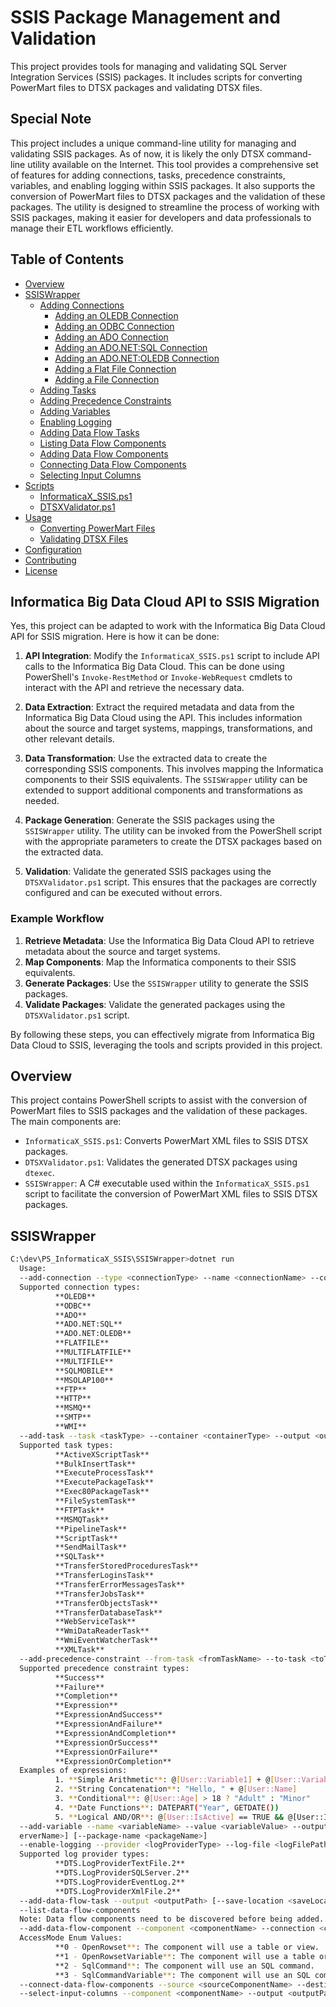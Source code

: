 # SSIS Package Management and Validation

This project provides tools for managing and validating SQL Server Integration Services (SSIS) packages. It includes scripts for converting PowerMart files to DTSX packages and validating DTSX files.

## Special Note

This project includes a unique command-line utility for managing and validating SSIS packages. As of now, it is likely the only DTSX command-line utility available on the Internet. This tool provides a comprehensive set of features for adding connections, tasks, precedence constraints, variables, and enabling logging within SSIS packages. It also supports the conversion of PowerMart files to DTSX packages and the validation of these packages. The utility is designed to streamline the process of working with SSIS packages, making it easier for developers and data professionals to manage their ETL workflows efficiently.

## Table of Contents

- [Overview](#overview)
- [SSISWrapper](#ssiswrapper)
  - [Adding Connections](#adding-connections)
    - [Adding an OLEDB Connection](#adding-an-oledb-connection)
    - [Adding an ODBC Connection](#adding-an-odbc-connection)
    - [Adding an ADO Connection](#adding-an-ado-connection)
    - [Adding an ADO.NET:SQL Connection](#adding-an-adonet-sql-connection)
    - [Adding an ADO.NET:OLEDB Connection](#adding-an-adonet-oledb-connection)
    - [Adding a Flat File Connection](#adding-a-flat-file-connection)
    - [Adding a File Connection](#adding-a-file-connection)
  - [Adding Tasks](#adding-tasks)
  - [Adding Precedence Constraints](#adding-precedence-constraints)
  - [Adding Variables](#adding-variables)
  - [Enabling Logging](#enabling-logging)
  - [Adding Data Flow Tasks](#adding-data-flow-tasks)
  - [Listing Data Flow Components](#listing-data-flow-components)
  - [Adding Data Flow Components](#adding-data-flow-components)
  - [Connecting Data Flow Components](#connecting-data-flow-components)
  - [Selecting Input Columns](#selecting-input-columns)
- [Scripts](#scripts)
  - [InformaticaX_SSIS.ps1](#informaticax_ssisps1)
  - [DTSXValidator.ps1](#dtsxvalidatorps1)
- [Usage](#usage)
  - [Converting PowerMart Files](#converting-powermart-files)
  - [Validating DTSX Files](#validating-dtsx-files)
- [Configuration](#configuration)
- [Contributing](#contributing)
- [License](#license)

## Informatica Big Data Cloud API to SSIS Migration

Yes, this project can be adapted to work with the Informatica Big Data Cloud API for SSIS migration. Here is how it can be done:

1. **API Integration**: Modify the `InformaticaX_SSIS.ps1` script to include API calls to the Informatica Big Data Cloud. This can be done using PowerShell's `Invoke-RestMethod` or `Invoke-WebRequest` cmdlets to interact with the API and retrieve the necessary data.

2. **Data Extraction**: Extract the required metadata and data from the Informatica Big Data Cloud using the API. This includes information about the source and target systems, mappings, transformations, and other relevant details.

3. **Data Transformation**: Use the extracted data to create the corresponding SSIS components. This involves mapping the Informatica components to their SSIS equivalents. The `SSISWrapper` utility can be extended to support additional components and transformations as needed.

4. **Package Generation**: Generate the SSIS packages using the `SSISWrapper` utility. The utility can be invoked from the PowerShell script with the appropriate parameters to create the DTSX packages based on the extracted data.

5. **Validation**: Validate the generated SSIS packages using the `DTSXValidator.ps1` script. This ensures that the packages are correctly configured and can be executed without errors.

### Example Workflow

1. **Retrieve Metadata**: Use the Informatica Big Data Cloud API to retrieve metadata about the source and target systems.
2. **Map Components**: Map the Informatica components to their SSIS equivalents.
3. **Generate Packages**: Use the `SSISWrapper` utility to generate the SSIS packages.
4. **Validate Packages**: Validate the generated packages using the `DTSXValidator.ps1` script.

By following these steps, you can effectively migrate from Informatica Big Data Cloud to SSIS, leveraging the tools and scripts provided in this project.

## Overview

This project contains PowerShell scripts to assist with the conversion of PowerMart files to SSIS packages and the validation of these packages. The main components are:

- `InformaticaX_SSIS.ps1`: Converts PowerMart XML files to SSIS DTSX packages.
- `DTSXValidator.ps1`: Validates the generated DTSX packages using `dtexec`.
- `SSISWrapper`: A C# executable used within the `InformaticaX_SSIS.ps1` script to facilitate the conversion of PowerMart XML files to SSIS DTSX packages.

## SSISWrapper

```bash
C:\dev\PS_InformaticaX_SSIS\SSISWrapper>dotnet run
  Usage:
  --add-connection --type <connectionType> --name <connectionName> --connection-string <connectionString> --output <outputPath> [--save-location <saveLocation>] [--server-name <serverName>] [--package-name <packageName>]
  Supported connection types:
          **OLEDB**
          **ODBC**
          **ADO**
          **ADO.NET:SQL**
          **ADO.NET:OLEDB**
          **FLATFILE**
          **MULTIFLATFILE**
          **MULTIFILE**
          **SQLMOBILE**
          **MSOLAP100**
          **FTP**
          **HTTP**
          **MSMQ**
          **SMTP**
          **WMI**
  --add-task --task <taskType> --container <containerType> --output <outputPath> [--save-location <saveLocation>] [--server-name <serverName>] [--package-name <packageName>]
  Supported task types:
          **ActiveXScriptTask**
          **BulkInsertTask**
          **ExecuteProcessTask**
          **ExecutePackageTask**
          **Exec80PackageTask**
          **FileSystemTask**
          **FTPTask**
          **MSMQTask**
          **PipelineTask**
          **ScriptTask**
          **SendMailTask**
          **SQLTask**
          **TransferStoredProceduresTask**
          **TransferLoginsTask**
          **TransferErrorMessagesTask**
          **TransferJobsTask**
          **TransferObjectsTask**
          **TransferDatabaseTask**
          **WebServiceTask**
          **WmiDataReaderTask**
          **WmiEventWatcherTask**
          **XMLTask**
  --add-precedence-constraint --from-task <fromTaskName> --to-task <toTaskName> --constraint-type <constraintType> --expression <expression> --output <outputPath> [--save-location <saveLocation>] [--server-name <serverName>] [--package-name <packageName>]
  Supported precedence constraint types:
          **Success**
          **Failure**
          **Completion**
          **Expression**
          **ExpressionAndSuccess**
          **ExpressionAndFailure**
          **ExpressionAndCompletion**
          **ExpressionOrSuccess**
          **ExpressionOrFailure**
          **ExpressionOrCompletion**
  Examples of expressions:
          1. **Simple Arithmetic**: @[User::Variable1] + @[User::Variable2]
          2. **String Concatenation**: "Hello, " + @[User::Name]
          3. **Conditional**: @[User::Age] > 18 ? "Adult" : "Minor"
          4. **Date Functions**: DATEPART("Year", GETDATE())
          5. **Logical AND/OR**: @[User::IsActive] == TRUE && @[User::IsVerified] == TRUE
  --add-variable --name <variableName> --value <variableValue> --output <outputPath> [--save-location <saveLocation>] [--server-name <sRefine commandline for feature-completeness to SSIS DTSX File Building
  erverName>] [--package-name <packageName>]
  --enable-logging --provider <logProviderType> --log-file <logFilePath> --output <outputPath> [--save-location <saveLocation>] [--server-name <serverName>] [--package-name <packageName>]
  Supported log provider types:
          **DTS.LogProviderTextFile.2**
          **DTS.LogProviderSQLServer.2**
          **DTS.LogProviderEventLog.2**
          **DTS.LogProviderXmlFile.2**
  --add-data-flow-task --output <outputPath> [--save-location <saveLocation>] [--server-name <serverName>] [--package-name <packageName>]
  --list-data-flow-components
  Note: Data flow components need to be discovered before being added.
  --add-data-flow-component --component <componentName> --connection <connectionName> --access-mode <accessMode> --sql-command <sqlCommand> --output <outputPath> [--save-location <saveLocation>] [--server-name <serverName>] [--package-name <packageName>]
  AccessMode Enum Values:
          **0 - OpenRowset**: The component will use a table or view.
          **1 - OpenRowsetVariable**: The component will use a table or view name from a variable.
          **2 - SqlCommand**: The component will use an SQL command.
          **3 - SqlCommandVariable**: The component will use an SQL command from a variable.
  --connect-data-flow-components --source <sourceComponentName> --destination <destinationComponentName> --output <outputPath> [--save-location <saveLocation>] [--server-name <serverName>] [--package-name <packageName>]
  --select-input-columns --component <componentName> --output <outputPath> [--save-location <saveLocation>] [--server-name <serverName>] [--package-name <packageName>]
```